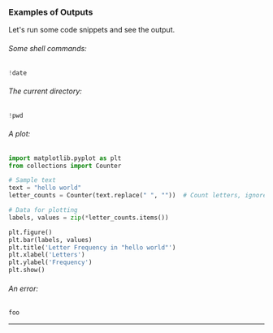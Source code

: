 ### Examples of Outputs

Let's run some code snippets and see the output.

###### Some shell commands:

```python .eval
!date
```

###### The current directory:

```python .eval
!pwd
```

###### A plot:

```python .eval
import matplotlib.pyplot as plt
from collections import Counter

# Sample text
text = "hello world"
letter_counts = Counter(text.replace(" ", ""))  # Count letters, ignore spaces

# Data for plotting
labels, values = zip(*letter_counts.items())

plt.figure()
plt.bar(labels, values)
plt.title('Letter Frequency in "hello world"')
plt.xlabel('Letters')
plt.ylabel('Frequency')
plt.show()
```
###### An error:

```python .eval
foo
```

---

